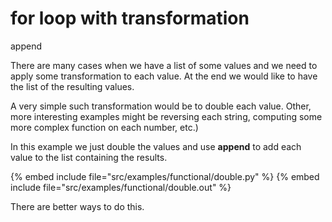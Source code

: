 # for loop with transformation

append

There are many cases when we have a list of some values and we need to apply some transformation to each value. At the end we would
like to have the list of the resulting values.

A very simple such transformation would be to double each value. Other, more interesting examples might be reversing each string,
computing some more complex function on each number, etc.)

In this example we just double the values and use **append** to add each value to the list containing the results.

{% embed include file="src/examples/functional/double.py" %}
{% embed include file="src/examples/functional/double.out" %}

There are better ways to do this.



